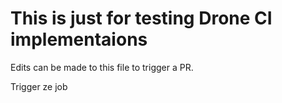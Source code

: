 # This is just for testing Drone CI implementaions

Edits can be made to this file to trigger a PR.

Trigger ze job  

